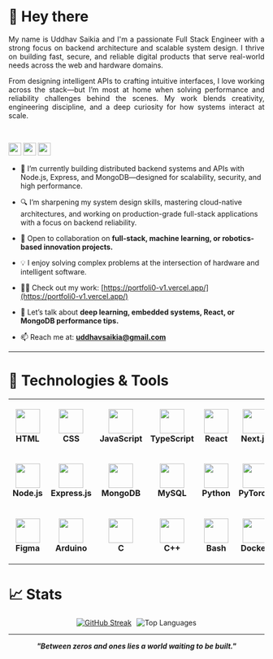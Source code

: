 # 👋 Hey there

<div align="justify">
My name is Uddhav Saikia and I'm a passionate Full Stack Engineer with a strong focus on backend architecture and scalable system design. I thrive on building fast, secure, and reliable digital products that serve real-world needs across the web and hardware domains.

From designing intelligent APIs to crafting intuitive interfaces, I love working across the stack—but I’m most at home when solving performance and reliability challenges behind the scenes. My work blends creativity, engineering discipline, and a deep curiosity for how systems interact at scale.
</div>
<br/>

<a href="mailto:uddhavsaikia@gmail.com"><img src="https://img.shields.io/badge/Gmail-D14836?style=for-the-badge&logo=gmail&logoColor=white" height=25></a>
<a href="https://www.linkedin.com/in/uddhavsaikia"><img src="https://img.shields.io/badge/LinkedIn-%230077B5.svg?&style=for-the-badge&logo=linkedin&logoColor=white" height=25></a>
<a href="https://www.instagram.com/inspiral_40mg/"><img src="https://img.shields.io/badge/Instagram-%23E4405F.svg?&style=for-the-badge&logo=instagram&logoColor=white" height=25></a>



- 🚀 I’m currently building distributed backend systems and APIs with Node.js, Express, and MongoDB—designed for scalability, security, and high performance.

- 🔍 I’m sharpening my system design skills, mastering cloud-native architectures, and working on production-grade full-stack applications with a focus on backend reliability.

- 🤝 Open to collaboration on **full-stack, machine learning, or robotics-based innovation projects.**

- 💡 I enjoy solving complex problems at the intersection of hardware and intelligent software.

- 👨‍💻 Check out my work: [https://portfoli0-v1.vercel.app/](https://portfoli0-v1.vercel.app/)

- 💬 Let’s talk about **deep learning, embedded systems, React, or MongoDB performance tips.**

- 📫 Reach me at: **uddhavsaikia@gmail.com**

---

# 🔧 Technologies & Tools

<table>
  <tr>
    <td align="center" height="108" width="108"><img src="https://cdn.jsdelivr.net/gh/devicons/devicon/icons/html5/html5-original.svg" width="48" height="48" /><br><strong>HTML</strong></td>
    <td align="center" height="108" width="108"><img src="https://cdn.jsdelivr.net/gh/devicons/devicon/icons/css3/css3-original.svg" width="48" height="48" /><br><strong>CSS</strong></td>
    <td align="center" height="108" width="108"><img src="https://cdn.jsdelivr.net/gh/devicons/devicon/icons/javascript/javascript-original.svg" width="48" height="48" /><br><strong>JavaScript</strong></td>
    <td align="center" height="108" width="108"><img src="https://cdn.jsdelivr.net/gh/devicons/devicon/icons/typescript/typescript-original.svg" width="48" height="48" /><br><strong>TypeScript</strong></td>
    <td align="center" height="108" width="108"><img src="https://cdn.jsdelivr.net/gh/devicons/devicon/icons/react/react-original.svg" width="48" height="48" /><br><strong>React</strong></td>
    <td align="center" height="108" width="108"><img src="https://cdn.jsdelivr.net/gh/devicons/devicon/icons/nextjs/nextjs-original.svg" width="48" height="48" /><br><strong>Next.js</strong></td>
    <td align="center" height="108" width="108"><img src="https://cdn.jsdelivr.net/gh/devicons/devicon/icons/tailwindcss/tailwindcss-original.svg" width="48" height="48" /><br><strong>Tailwind</strong></td>
  </tr>
  <tr>
    <td align="center" height="108" width="108"><img src="https://cdn.jsdelivr.net/gh/devicons/devicon/icons/nodejs/nodejs-original.svg" width="48" height="48" /><br><strong>Node.js</strong></td>
    <td align="center" height="108" width="108"><img src="https://cdn.jsdelivr.net/gh/devicons/devicon/icons/express/express-original.svg" width="48" height="48" /><br><strong>Express.js</strong></td>
    <td align="center" height="108" width="108"><img src="https://cdn.jsdelivr.net/gh/devicons/devicon/icons/mongodb/mongodb-original.svg" width="48" height="48" /><br><strong>MongoDB</strong></td>
    <td align="center" height="108" width="108"><img src="https://cdn.jsdelivr.net/gh/devicons/devicon/icons/mysql/mysql-original.svg" width="48" height="48" /><br><strong>MySQL</strong></td>
    <td align="center" height="108" width="108"><img src="https://cdn.jsdelivr.net/gh/devicons/devicon/icons/python/python-original.svg" width="48" height="48" /><br><strong>Python</strong></td>
    <td align="center" height="108" width="108"><img src="https://cdn.jsdelivr.net/gh/devicons/devicon/icons/pytorch/pytorch-original.svg" width="48" height="48" /><br><strong>PyTorch</strong></td>
    <td align="center" height="108" width="108"><img src="https://cdn.jsdelivr.net/gh/devicons/devicon/icons/opencv/opencv-original.svg" width="48" height="48" /><br><strong>OpenCV</strong></td>
  </tr>
  <tr>
    <td align="center" height="108" width="108"><img src="https://cdn.jsdelivr.net/gh/devicons/devicon/icons/figma/figma-original.svg" width="48" height="48" /><br><strong>Figma</strong></td>
    <td align="center" height="108" width="108"><img src="https://cdn.jsdelivr.net/gh/devicons/devicon/icons/arduino/arduino-original.svg" width="48" height="48" /><br><strong>Arduino</strong></td>
    <td align="center" height="108" width="108"><img src="https://cdn.jsdelivr.net/gh/devicons/devicon/icons/c/c-original.svg" width="48" height="48" /><br><strong>C</strong></td>
    <td align="center" height="108" width="108"><img src="https://cdn.jsdelivr.net/gh/devicons/devicon/icons/cplusplus/cplusplus-original.svg" width="48" height="48" /><br><strong>C++</strong></td>
    <td align="center" height="108" width="108"><img src="https://cdn.jsdelivr.net/gh/devicons/devicon/icons/bash/bash-original.svg" width="48" height="48" /><br><strong>Bash</strong></td>
    <td align="center" height="108" width="108"><img src="https://cdn.jsdelivr.net/gh/devicons/devicon/icons/docker/docker-original.svg" width="48" height="48" /><br><strong>Docker</strong></td>
    <td align="center" height="108" width="108"><img src="https://cdn.jsdelivr.net/gh/devicons/devicon/icons/amazonwebservices/amazonwebservices-original.svg" width="48" height="48" /><br><strong>AWS</strong></td>
  </tr>
</table>

# 📈 Stats

<!-- Side-by-side stats -->
<div align="center" style="display: flex; justify-content: center; gap: 10px; flex-wrap: wrap;">
  <a href="https://git.io/streak-stats"><img src="https://github-readme-streak-stats.herokuapp.com?user=Uddhav-Saikia&theme=vue-dark" alt="GitHub Streak" /></a>
  <img src="https://github-readme-stats.vercel.app/api/top-langs/?username=Uddhav-Saikia&layout=compact&langs_count=10&theme=radical" alt="Top Languages" />
</div>

---

<p align="center">
  <strong><em>"Between zeros and ones lies a world waiting to be built."</em></strong>
</p>
